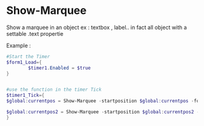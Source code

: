 # Show-Marquee
Show a marquee in an object ex : textbox , label.. in fact all object with a settable .text propertie

Example :
```powershell
#Start the Timer
$form1_Load={
		$timer1.Enabled = $true
}


#use the function in the timer Tick
$timer1_Tick={
$global:currentpos = Show-Marquee -startposition $global:currentpos -formObject $label1 -length 50 -text "PowerShell French User Group rulez !!!"

$global:currentpos2 = Show-Marquee -startposition $global:currentpos2 -formObject $textbox1 -length 50 -text "PowerShell French User Group rulez !!! PowerShell French User Group rulez !!! "
}
```
